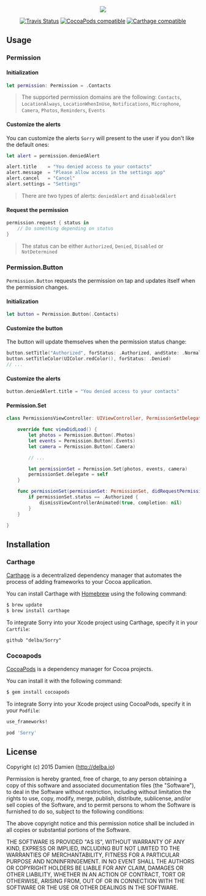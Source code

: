 <p align="center">
  <img src="https://github.com/delba/Sorry/raw/assets/Sorry@2x.png">
</p>

<p align="center">
  <a href="https://travis-ci.org/delba/Sorry"><img alt="Travis Status" src="https://img.shields.io/travis/delba/Sorry.svg"/></a>
  <a href="https://img.shields.io/cocoapods/v/Sorry.svg"><img alt="CocoaPods compatible" src="https://img.shields.io/cocoapods/v/Sorry.svg"/></a>
  <a href="https://github.com/Carthage/Carthage"><img alt="Carthage compatible" src="https://img.shields.io/badge/Carthage-compatible-4BC51D.svg?style=flat"/></a>
</p>

## Usage

### Permission

#### Initialization

```swift
let permission: Permission = .Contacts
```

> The supported permission domains are the following: `Contacts`, `LocationAlways`, `LocationWhenInUse`, `Notifications`, `Microphone`, `Camera`, `Photos`, `Reminders`, `Events`

#### Customize the alerts

You can customize the alerts `Sorry` will present to the user if you don't like the default ones:

```swift
let alert = permission.deniedAlert

alert.title    = "You denied access to your contacts"
alert.message  = "Please allow access in the settings app"
alert.cancel   = "Cancel"
alert.settings = "Settings"
```

> There are two types of alerts: `deniedAlert` and `disabledAlert`

#### Request the permission

```swift
permission.request { status in
    // Do something depending on status
}
```

> The status can be either `Authorized`, `Denied`, `Disabled` or `NotDetermined`

### Permission.Button

`Permission.Button` requests the permission on tap and updates itself when the permission changes.

#### Initialization

```swift
let button = Permission.Button(.Contacts)
```

#### Customize the button

The button will update themselves when the permission status change:

```swift
button.setTitle("Authorized", forStatus: .Authorized, andState: .Normal)
button.setTitleColor(UIColor.redColor(), forStatus: .Denied)
// ...
```

#### Customize the alerts

```swift
button.deniedAlert.title = "You denied access to your contacts"
```

#### Permission.Set

```swift
class PermissionsViewController: UIViewController, PermissionSetDelegate {

    override func viewDidLoad() {
        let photos = Permission.Button(.Photos)
        let events = Permission.Button(.Events)
        let camera = Permission.Button(.Camera)

        // ...

        let permissionSet = Permission.Set(photos, events, camera)
        permissionSet.delegate = self
    }

    func permissionSet(permissionSet: PermissionSet, didRequestPermission permission: Permission) {
        if permissionSet.status == .Authorized {
            dismissViewControllerAnimated(true, completion: nil)
        }
    }

}
```

## Installation

### Carthage

[Carthage](https://github.com/Carthage/Carthage) is a decentralized dependency manager that automates the process of adding frameworks to your Cocoa application.

You can install Carthage with [Homebrew](http://brew.sh/) using the following command:

```bash
$ brew update
$ brew install carthage
```

To integrate Sorry into your Xcode project using Carthage, specify it in your `Cartfile`:

```ogdl
github "delba/Sorry"
```

### Cocoapods

[CocoaPods](http://cocoapods.org) is a dependency manager for Cocoa projects.

You can install it with the following command:

```bash
$ gem install cocoapods
```

To integrate Sorry into your Xcode project using CocoaPods, specify it in your `Podfile`:

```ruby
use_frameworks!

pod 'Sorry'
```

## License

Copyright (c) 2015 Damien (http://delba.io)

Permission is hereby granted, free of charge, to any person obtaining a copy
of this software and associated documentation files (the "Software"), to deal
in the Software without restriction, including without limitation the rights
to use, copy, modify, merge, publish, distribute, sublicense, and/or sell
copies of the Software, and to permit persons to whom the Software is
furnished to do so, subject to the following conditions:

The above copyright notice and this permission notice shall be included in all
copies or substantial portions of the Software.

THE SOFTWARE IS PROVIDED "AS IS", WITHOUT WARRANTY OF ANY KIND, EXPRESS OR
IMPLIED, INCLUDING BUT NOT LIMITED TO THE WARRANTIES OF MERCHANTABILITY,
FITNESS FOR A PARTICULAR PURPOSE AND NONINFRINGEMENT. IN NO EVENT SHALL THE
AUTHORS OR COPYRIGHT HOLDERS BE LIABLE FOR ANY CLAIM, DAMAGES OR OTHER
LIABILITY, WHETHER IN AN ACTION OF CONTRACT, TORT OR OTHERWISE, ARISING FROM,
OUT OF OR IN CONNECTION WITH THE SOFTWARE OR THE USE OR OTHER DEALINGS IN THE
SOFTWARE.
